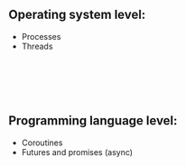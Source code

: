 <div class="grid grid-cols-2 gap-x-4">

<h2> Operating system level:</h2>

- Processes
- Threads

</div>

<br>
<br>
<br>
<br>

<div class="grid grid-cols-2 gap-x-4">

<v-click>

<h2> Programming language level:</h2>

- Coroutines
- Futures and promises (async)

</v-click>

</div>

<style>
font-size: 24px;
</style>
